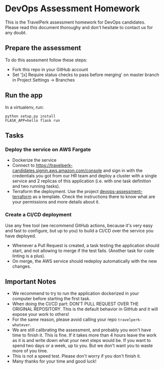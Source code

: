 # DevOps Assessment Homework

This is the TravelPerk assessment homework for DevOps candidates. Please read
this document thoroughy and don't hesitate to contact us for any doubt.

## Prepare the assessment

To do this assesment follow these steps:

  * Fork this repo in your GitHub account
  * Set '[x] Require status checks to pass before merging' on master branch in Project Settings -> Branches

## Run the app

In a virtualenv, run:

    python setup.py install
    FLASK_APP=hello flask run

## Tasks

### Deploy the service on AWS Fargate

   * Dockerize the service
   * Connect to https://travelperk-candidates.signin.aws.amazon.com/console
     and sign in with the credentials you got from our HR team and deploy a
     cluster with a single service and 2 replicas of this application (i.e. 
     with one task definition and two running tasks).
   * Terraform the deployment. Use the project [devops-assessment-terraform][1]
     as a template.  Check the instructions there to know what are your
     permissions and more details about it.

### Create a CI/CD deployment

Use any free tool (we recommend GitHub actions, because it's very easy and fast
to configure, but up to you) to build a CI/CD over the service you have deployed.

  * Whenever a Pull Request is created, a task testing the application should 
    start, and not allowing to merge if the test fails. (Another task for code 
    linting is a plus).
  * On merge, the AWS service should redeploy automatically with the new changes.

## Important Notes

  * We recommend to try to run the application dockerized in your computer
    before starting the first task.
  * When doing the CI/CD part: DON'T PULL REQUEST OVER THE ORIGINAL REPOSITORY.
    This is the default behavior in GitHub and it will expose your work to others!
  * For the same reason, please avoid calling your repo `travelperk-whatever`.
  * We are still calibrating the assessment, and probably you won't have time
    to finish it. This is fine. If it takes more than 4 hours leave the work as
    it is and write down what your next steps would be. If you want to spend
    two days or a week, up to you. But we don't want you to waste more of you
    time.
  * This is not a speed test. Please don't worry if you don't finish it.
  * Many thanks for your time and good luck!

[1]: https://github.com/travelperk/devops-assessment-terraform
